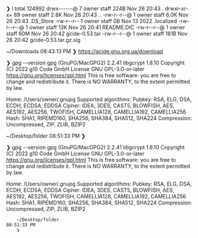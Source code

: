 ❯ l
total 124992
drwx------@  7 owner  staff   224B Nov 26 20:43 .
drwxr-xr-x+ 89 owner  staff   2.8K Nov 26 20:43 ..
-rw-r--r--@  1 owner  staff   6.0K Nov 26 20:43 .DS_Store
-rw-r--r--   1 owner  staff     0B Nov 13  2022 .localized
-rw-r--r--@  1 owner  staff    13K Nov 26 20:41 README.DIC
-rw-r--r--@  1 owner  staff    60M Nov 26 20:42 gcide-0.53.tar
-rw-r--r--@  1 owner  staff   181B Nov 26 20:42 gcide-0.53.tar.gz.sig

~/Downloads                                                                                  08:43:13 PM
❯
https://gcide.gnu.org.ua/download

❯ gpg --version
gpg (GnuPG/MacGPG2) 2.2.41
libgcrypt 1.8.10
Copyright (C) 2022 g10 Code GmbH
License GNU GPL-3.0-or-later <https://gnu.org/licenses/gpl.html>
This is free software: you are free to change and redistribute it.
There is NO WARRANTY, to the extent permitted by law.

Home: /Users/owner/.gnupg
Supported algorithms:
Pubkey: RSA, ELG, DSA, ECDH, ECDSA, EDDSA
Cipher: IDEA, 3DES, CAST5, BLOWFISH, AES, AES192, AES256, TWOFISH,
        CAMELLIA128, CAMELLIA192, CAMELLIA256
Hash: SHA1, RIPEMD160, SHA256, SHA384, SHA512, SHA224
Compression: Uncompressed, ZIP, ZLIB, BZIP2

~/Desktop/folder                                                                             08:51:33 PM
❯




❯ gpg --version
gpg (GnuPG/MacGPG2) 2.2.41
libgcrypt 1.8.10
Copyright (C) 2022 g10 Code GmbH
License GNU GPL-3.0-or-later <https://gnu.org/licenses/gpl.html>
This is free software: you are free to change and redistribute it.
There is NO WARRANTY, to the extent permitted by law.

Home: /Users/owner/.gnupg
Supported algorithms:
Pubkey: RSA, ELG, DSA, ECDH, ECDSA, EDDSA
Cipher: IDEA, 3DES, CAST5, BLOWFISH, AES, AES192, AES256, TWOFISH,
        CAMELLIA128, CAMELLIA192, CAMELLIA256
        Hash: SHA1, RIPEMD160, SHA256, SHA384, SHA512, SHA224
        Compression: Uncompressed, ZIP, ZLIB, BZIP2

        ~/Desktop/folder                                                                             08:51:33 PM
        ❯



